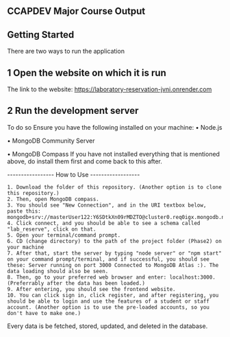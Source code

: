 
## CCAPDEV Major Course Output

## Getting Started
There are two ways to run the application

## 1 Open the website on which it is run
The link to the website: https://laboratory-reservation-jvni.onrender.com

## 2 Run the development server #
To do so
Ensure you have the following installed on your machine:
  • Node.js

  • MongoDB Community Server
  
  • MongoDB Compass
If you have not installed everything that is mentioned above, do install them first and come back to this after.

----------------- How to Use ------------------
```
1. Download the folder of this repository. (Another option is to clone this repository.)
2. Then, open MongoDB compass.
3. You should see "New Connection", and in the URI textbox below, paste this: mongodb+srv://masterUser122:Y6SDtkXn09rMDZTO@cluster0.req0igx.mongodb.net/
4. Click connect, and you should be able to see a schema called "lab_reserve", click on that.
5. Open your terminal/command prompt.
6. CD (change directory) to the path of the project folder (Phase2) on your machine
7. After that, start the server by typing "node server" or "npm start" on your command prompt/terminal, and if successful, you should see these: Server running on port 3000 Connected to MongoDB Atlas :). The data loading should also be seen.
8. Then, go to your preferred web browser and enter: localhost:3000. (Preferrably after the data has been loaded.)
9. After entering, you should see the frontend website.
10. You can click sign in, click register, and after registering, you should be able to login and use the features of a student or staff account. (Another option is to use the pre-loaded accounts, so you don't have to make one.)
```    
Every data is be fetched, stored, updated, and deleted in the database.
